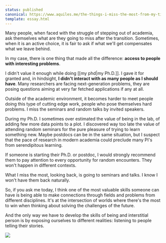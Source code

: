 ```yaml
---
status: published
canonical: https://www.aquiles.me/the-things-i-miss-the-most-from-my-time-as-a-phd/
template: essay.html
---
```

Many people, when faced with the struggle of stepping out of academia, ask themselves what are they going to miss after the transition. Sometimes, when it is an active choice, it is fair to ask if what we'll get compensates what we leave behind. 

In my case, there is one thing that made all the difference: **access to people with interesting problems**. 

I didn't value it enough while doing [[my phd|my Ph.D.]]. I gave it for granted and, in hindsight, **I didn't interact with as many people as I should have**. Many researchers are facing next-generation problems, they are posing questions aiming at very far fetched applications if any at all. 

Outside of the academic environment, it becomes harder to meet people doing this type of cutting edge work, people who pose themselves hard problems. I miss the seminars and random talks by invited speakers. 

During my Ph.D. I sometimes over estimated the value of being in the lab, of adding few more data points to a plot. I discovered way too late the value of attending random seminars for the pure pleasure of trying to learn something new. Maybe postdocs can be in the same situation, but I suspect that the pace of research in modern academia could preclude many PI's from serendipitous learning. 

If someone is starting their Ph.D. or postdoc, I would strongly recommend them to pay attention to every opportunity for random encounters. They won't happen in different contexts. 

What I miss the most, looking back, is going to seminars and talks. I know I won't have them back naturally.  

So, if you ask me today, I think one of the most valuable skills someone can have is being able to make connections through fields and problems from different disciplines. It's at the intersection of worlds where there's the most to win when thinking about solving the challenges of the future.

And the only way we have to develop the skills of being and interstitial person is by exposing ourselves to different realities: listening to people telling their stories.

![](images/The_things_I_miss_the_most_from_my_time_as_a_PhD._Illust_3a6dcb44-538c-42fb-8b6f-38095ea91a3c.png)